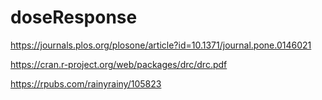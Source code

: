 # doseResponse



https://journals.plos.org/plosone/article?id=10.1371/journal.pone.0146021

https://cran.r-project.org/web/packages/drc/drc.pdf

https://rpubs.com/rainyrainy/105823